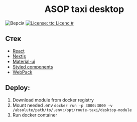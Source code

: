 <h1 align="center">ASOP taxi desktop</h1>
<p>
  <img alt="Версія" src="https://img.shields.io/badge/version-1.0-blue.svg?cacheSeconds=2592000" />
  <a href="-" target="_blank">
    <img alt="License: ttc Licenc #" src="https://img.shields.io/badge/License-ttc Licenc #-yellow.svg" />
  </a>
</p>


## Стек
- [React](https://reactjs.org)
- [Nextjs](https://nextjs.org/)
- [Material-ui](http://material-ui.com)
- [Styled components](https://www.styled-components.com)
- [WebPack](https://webpack.js.org/)


## Deploy:
1. Download module from docker registry 
2. Mount needed .env `docker run -p 3000:3000 -v /absolute/path/to/.env:/opt/route-taxi/desktop-module`
3. Run docker container
